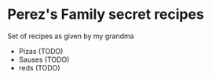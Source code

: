 # Perez's Family secret recipes

Set of recipes as given by my grandma

- Pizas (TODO)
- Sauses (TODO)
- reds (TODO)
